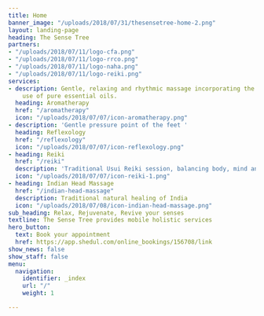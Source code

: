 ```yaml
---
title: Home
banner_image: "/uploads/2018/07/31/thesensetree-home-2.png"
layout: landing-page
heading: The Sense Tree
partners:
- "/uploads/2018/07/11/logo-cfa.png"
- "/uploads/2018/07/11/logo-rrco.png"
- "/uploads/2018/07/11/logo-naha.png"
- "/uploads/2018/07/11/logo-reiki.png"
services:
- description: Gentle, relaxing and rhythmic massage incorporating the therapeutic
    use of pure essential oils.
  heading: Aromatherapy
  href: "/aromatherapy"
  icon: "/uploads/2018/07/07/icon-aromatherapy.png"
- description: 'Gentle pressure point of the feet '
  heading: Reflexology
  href: "/reflexology"
  icon: "/uploads/2018/07/07/icon-reflexology.png"
- heading: Reiki
  href: "/reiki"
  description: 'Traditional Usui Reiki session, balancing body, mind and spirit. '
  icon: "/uploads/2018/07/07/icon-reiki-1.png"
- heading: Indian Head Massage
  href: "/indian-head-massage"
  description: Traditional natural healing of India
  icon: "/uploads/2018/07/08/icon-indian-head-massage.png"
sub_heading: Relax, Rejuvenate, Revive your senses
textline: The Sense Tree provides mobile holistic services
hero_button:
  text: Book your appointment
  href: https://app.shedul.com/online_bookings/156708/link
show_news: false
show_staff: false
menu:
  navigation:
    identifier: _index
    url: "/"
    weight: 1

---
```

